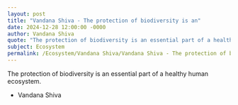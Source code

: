 ```yaml
---
layout: post
title: "Vandana Shiva - The protection of biodiversity is an"
date: 2024-12-28 12:00:00 -0000
author: Vandana Shiva
quote: "The protection of biodiversity is an essential part of a healthy human ecosystem."
subject: Ecosystem
permalink: /Ecosystem/Vandana Shiva/Vandana Shiva - The protection of biodiversity is an
---
```


The protection of biodiversity is an essential part of a healthy human ecosystem.

- Vandana Shiva
